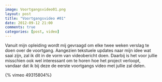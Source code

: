 ```yaml
---
image: Voortgangsvideo01.png
layout: post
title: "Voortgangsvideo #01"
date: 2012-09-12 21:00
comments: true
categories: [post, video]
---
```


Vanuit mijn opleiding wordt mij gevraagd om elke twee weken verslag te doen over de voortgang. Aangezien tekstuele updates naar mijn idee wat saai zijn, zal ik dit in de vorm van videobericht doen. Daarbij is het voor jullie misschien ook wel interessant om te horen hoe het project verloopt, vandaar dat ik bij deze de eerste voortgangs video met jullie zal delen.

<!--more-->

{% vimeo 49315804%} 

